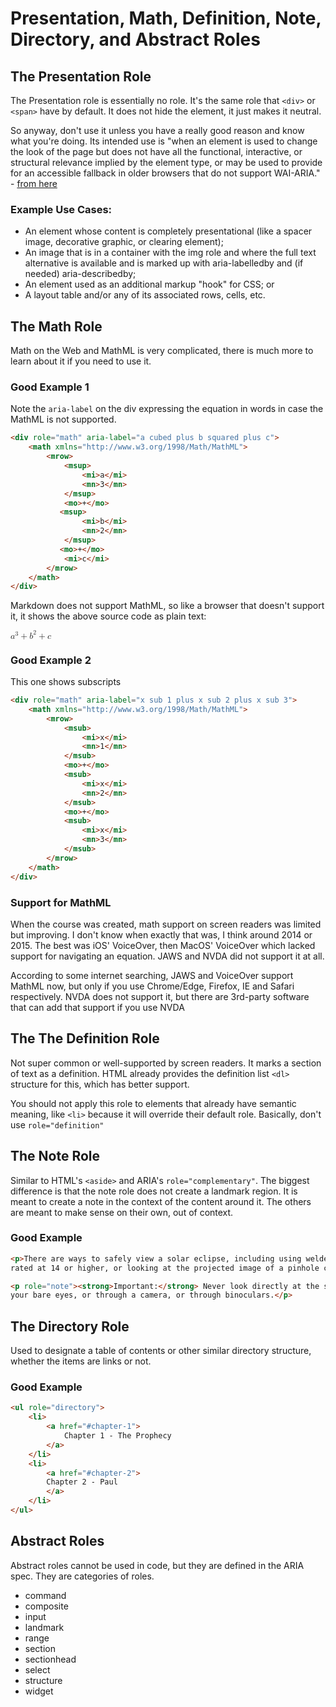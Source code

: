 # Presentation, Math, Definition, Note, Directory, and Abstract Roles

## The Presentation Role

The Presentation role is essentially no role. It's the same role that `<div>` or `<span>` have by default. It does not hide the element, it just makes it neutral.

So anyway, don't use it unless you have a really good reason and know what you're doing. Its intended use is "when an element is used to change the look of the page but does not have all the functional, interactive, or structural relevance implied by the element type, or may be used to provide for an accessible fallback in older browsers that do not support WAI-ARIA." - [from here](https://www.w3.org/TR/wai-aria/#presentation)

### Example Use Cases:

- An element whose content is completely presentational (like a spacer image, decorative graphic, or clearing element);
- An image that is in a container with the img role and where the full text alternative is available and is marked up with aria-labelledby and (if needed) aria-describedby;
- An element used as an additional markup "hook" for CSS; or
- A layout table and/or any of its associated rows, cells, etc.

## The Math Role

Math on the Web and MathML is very complicated, there is much more to learn about it if you need to use it.

### Good Example 1

Note the `aria-label` on the div expressing the equation in words in case the MathML is not supported.

```html
<div role="math" aria-label="a cubed plus b squared plus c">
    <math xmlns="http://www.w3.org/1998/Math/MathML">
        <mrow>
            <msup>
                <mi>a</mi>
                <mn>3</mn>
            </msup>
            <mo>+</mo> 
           <msup>
                <mi>b</mi>
                <mn>2</mn>
            </msup> 
           <mo>+</mo>
            <mi>c</mi>
        </mrow>
    </math>
</div>
```

Markdown does not support MathML, so like a browser that doesn't support it, it shows the above source code as plain text:

<div role="math" aria-label="a cubed plus b squared plus c">
    <math xmlns="http://www.w3.org/1998/Math/MathML">
        <mrow>
            <msup>
                <mi>a</mi>
                <mn>3</mn>
            </msup>
            <mo>+</mo> 
           <msup>
                <mi>b</mi>
                <mn>2</mn>
            </msup> 
           <mo>+</mo>
            <mi>c</mi>
        </mrow>
    </math>
</div>

### Good Example 2

This one shows subscripts

```html
<div role="math" aria-label="x sub 1 plus x sub 2 plus x sub 3">
    <math xmlns="http://www.w3.org/1998/Math/MathML">
        <mrow>
            <msub>
                <mi>x</mi>
                <mn>1</mn>
            </msub>
            <mo>+</mo>
            <msub>
                <mi>x</mi>
                <mn>2</mn>
            </msub>
            <mo>+</mo>
            <msub>
                <mi>x</mi>
                <mn>3</mn>
            </msub>
        </mrow>
    </math>
</div>
```

### Support for MathML

When the course was created, math support on screen readers was limited but improving. I don't know when exactly that was, I think around 2014 or 2015. The best was iOS' VoiceOver, then MacOS' VoiceOver which lacked support for navigating an equation. JAWS and NVDA did not support it at all.

According to some internet searching, JAWS and VoiceOver support MathML now, but only if you use Chrome/Edge, Firefox, IE and Safari respectively. NVDA does not support it, but there are 3rd-party software that can add that support if you use NVDA

## The The Definition Role

Not super common or well-supported by screen readers. It marks a section of text as a definition. HTML already provides the definition list `<dl>` structure for this, which has better support.

You should not apply this role to elements that already have semantic meaning, like `<li>` because it will override their default role. Basically, don't use `role="definition"`

## The Note Role

Similar to HTML's `<aside>` and ARIA's `role="complementary"`. The biggest difference is that the note role does not create a landmark region. It is meant to create a note in the context of the content around it. The others are meant to make sense on their own, out of context.

### Good Example

```html
<p>There are ways to safely view a solar eclipse, including using welder's goggles 
rated at 14 or higher, or looking at the projected image of a pinhole camera.</p>

<p role="note"><strong>Important:</strong> Never look directly at the sun with 
your bare eyes, or through a camera, or through binoculars.</p>
```

## The Directory Role

Used to designate a table of contents or other similar directory structure, whether the items are links or not.

### Good Example

```html
<ul role="directory">
    <li>
        <a href="#chapter-1">
            Chapter 1 - The Prophecy
        </a>
    </li>
    <li>
        <a href="#chapter-2">
        Chapter 2 - Paul
        </a>
    </li>
</ul>
```

## Abstract Roles

Abstract roles cannot be used in code, but they are defined in the ARIA spec. They are categories of roles.

- command
- composite
- input
- landmark
- range
- section
- sectionhead
- select
- structure
- widget